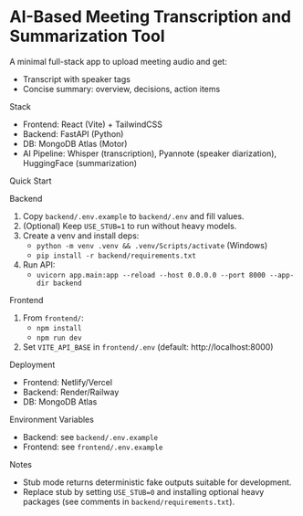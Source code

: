 # AI-Based Meeting Transcription and Summarization Tool

A minimal full-stack app to upload meeting audio and get:
- Transcript with speaker tags
- Concise summary: overview, decisions, action items

Stack
- Frontend: React (Vite) + TailwindCSS
- Backend: FastAPI (Python)
- DB: MongoDB Atlas (Motor)
- AI Pipeline: Whisper (transcription), Pyannote (speaker diarization), HuggingFace (summarization)

Quick Start

Backend
1. Copy `backend/.env.example` to `backend/.env` and fill values.
2. (Optional) Keep `USE_STUB=1` to run without heavy models.
3. Create a venv and install deps:
   - `python -m venv .venv && .venv/Scripts/activate` (Windows)
   - `pip install -r backend/requirements.txt`
4. Run API:
   - `uvicorn app.main:app --reload --host 0.0.0.0 --port 8000 --app-dir backend`

Frontend
1. From `frontend/`:
   - `npm install`
   - `npm run dev`
2. Set `VITE_API_BASE` in `frontend/.env` (default: http://localhost:8000)

Deployment
- Frontend: Netlify/Vercel
- Backend: Render/Railway
- DB: MongoDB Atlas

Environment Variables
- Backend: see `backend/.env.example`
- Frontend: see `frontend/.env.example`

Notes
- Stub mode returns deterministic fake outputs suitable for development.
- Replace stub by setting `USE_STUB=0` and installing optional heavy packages (see comments in `backend/requirements.txt`).
